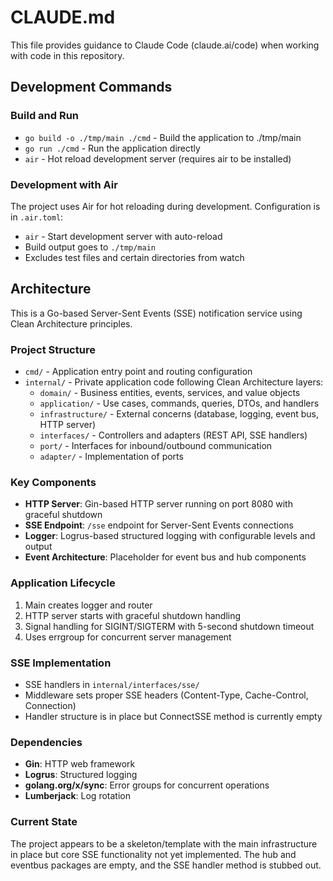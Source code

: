 # CLAUDE.md

This file provides guidance to Claude Code (claude.ai/code) when working with code in this repository.

## Development Commands

### Build and Run
- `go build -o ./tmp/main ./cmd` - Build the application to ./tmp/main
- `go run ./cmd` - Run the application directly
- `air` - Hot reload development server (requires air to be installed)

### Development with Air
The project uses Air for hot reloading during development. Configuration is in `.air.toml`:
- `air` - Start development server with auto-reload
- Build output goes to `./tmp/main`
- Excludes test files and certain directories from watch

## Architecture

This is a Go-based Server-Sent Events (SSE) notification service using Clean Architecture principles.

### Project Structure
- `cmd/` - Application entry point and routing configuration
- `internal/` - Private application code following Clean Architecture layers:
  - `domain/` - Business entities, events, services, and value objects
  - `application/` - Use cases, commands, queries, DTOs, and handlers
  - `infrastructure/` - External concerns (database, logging, event bus, HTTP server)
  - `interfaces/` - Controllers and adapters (REST API, SSE handlers)
  - `port/` - Interfaces for inbound/outbound communication
  - `adapter/` - Implementation of ports

### Key Components
- **HTTP Server**: Gin-based HTTP server running on port 8080 with graceful shutdown
- **SSE Endpoint**: `/sse` endpoint for Server-Sent Events connections
- **Logger**: Logrus-based structured logging with configurable levels and output
- **Event Architecture**: Placeholder for event bus and hub components

### Application Lifecycle
1. Main creates logger and router
2. HTTP server starts with graceful shutdown handling
3. Signal handling for SIGINT/SIGTERM with 5-second shutdown timeout
4. Uses errgroup for concurrent server management

### SSE Implementation
- SSE handlers in `internal/interfaces/sse/`
- Middleware sets proper SSE headers (Content-Type, Cache-Control, Connection)
- Handler structure is in place but ConnectSSE method is currently empty

### Dependencies
- **Gin**: HTTP web framework
- **Logrus**: Structured logging
- **golang.org/x/sync**: Error groups for concurrent operations
- **Lumberjack**: Log rotation

### Current State
The project appears to be a skeleton/template with the main infrastructure in place but core SSE functionality not yet implemented. The hub and eventbus packages are empty, and the SSE handler method is stubbed out.
